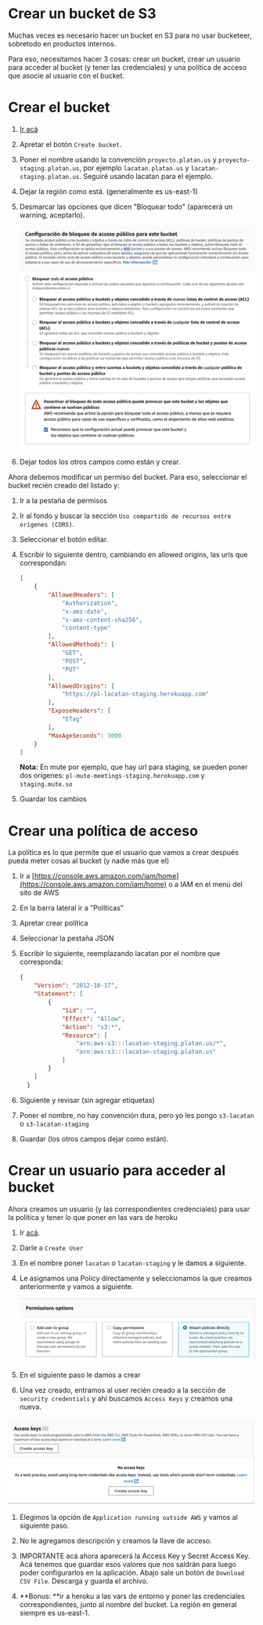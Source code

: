 # Crear un bucket de S3

Muchas veces es necesario hacer un bucket en S3 para no usar bucketeer, sobretodo en productos internos.

Para eso, necesitamos hacer 3 cosas: crear un bucket, crear un usuario para acceder al bucket (y tener las credenciales) y una política de acceso que asocie al usuario con el bucket.

# Crear el bucket

1. [Ir acá](https://s3.console.aws.amazon.com/s3/home?region=us-east-1)

1. Apretar el botón `Create bucket`.

1. Poner el nombre usando la convención `proyecto.platan.us` y `proyecto-staging.platan.us`, por ejemplo `lacatan.platan.us`  y `lacatan-staging.platan.us`. Seguiré usando lacatan para el ejemplo.

1. Dejar la región como está. (generalmente es us-east-1)

1. Desmarcar las opciones que dicen "Bloquear todo" (aparecerá un warning, aceptarlo).

    <img src='assets/crear-un-bucket-de-s3-1.png'/>

1. Dejar todos los otros campos como están y crear.



Ahora debemos modificar un permiso del bucket. Para eso, seleccionar el bucket recién creado del listado y:

1. Ir a la pestaña de permisos

1. Ir al fondo y buscar la sección `Uso compartido de recursos entre orígenes (CORS)`.

1. Seleccionar el botón editar.

1. Escribir lo siguiente dentro, cambiando en allowed origins, las urls que correspondan:

    ```json
    [
    	{
    		"AllowedHeaders": [
    			"Authorization",
    			"x-amz-date",
    			"x-amz-content-sha256",
    			"content-type"
    		],
    		"AllowedMethods": [
    			"GET",
    			"POST",
    			"PUT"
    		],
    		"AllowedOrigins": [
    			"https://pl-lacatan-staging.herokuapp.com"
    		],
    		"ExposeHeaders": [
    			"ETag"
    		],
    		"MaxAgeSeconds": 3000
    	}
    ]
    ```

    **Nota:** En mute por ejemplo, que hay url para staging, se pueden poner dos orígenes: `pl-mute-meetings-staging.herokuapp.com` y `staging.mute.so`

1. Guardar los cambios

# Crear una política de acceso

La política es lo que permite que el usuario que vamos a crear después pueda meter cosas al bucket (y nadie más que el)

1. Ir a [https://console.aws.amazon.com/iam/home](https://console.aws.amazon.com/iam/home) o a IAM en el menú del sito de AWS

1. En la barra lateral ir a "Políticas"

1. Apretar crear política

1. Seleccionar la pestaña JSON

1. Escribir lo siguiente, reemplazando lacatan por el nombre que corresponda:

    ```json
    {
        "Version": "2012-10-17",
        "Statement": [
            {
                "Sid": "",
                "Effect": "Allow",
                "Action": "s3:*",
                "Resource": [
                    "arn:aws:s3:::lacatan-staging.platan.us/*",
                    "arn:aws:s3:::lacatan-staging.platan.us"
                ]
            }
        ]
      }
    ```

1. Siguiente y revisar (sin agregar etiquetas)

1. Poner el nombre, no hay convención dura, pero yo les pongo `s3-lacatan` o `s3-lacatan-staging`

1. Guardar (los otros campos dejar como están).

# Crear un usuario para acceder al bucket

Ahora creamos un usuario (y las correspondientes credenciales) para usar la política y tener lo que poner en las vars de heroku

1. Ir [acá](https://us-east-1.console.aws.amazon.com/iamv2/home?region=us-east-1#/users).

1. Darle a `Create User`

1. En el nombre poner `lacatan` o `lacatan-staging` y le damos a siguiente.

1. Le asignamos una Policy directamente y seleccionamos la que creamos anteriormente y vamos a siguiente.

    <img src='assets/crear-un-bucket-de-s3-2.png'/>

1. En el siguiente paso le damos a crear

1. Una vez creado, entramos al user recién creado a la sección de `security credentials` y ahí buscamos `Access Keys` y creamos una nueva.

<img src='assets/crear-un-bucket-de-s3-3.png'/>

1. Elegimos la opción de `Application running outside AWS` y vamos al siguiente paso.

1. No le agregamos descripción y creamos la llave de acceso.

1. IMPORTANTE acá ahora aparecerá la Access Key y Secret Access Key. Acá tenemos que guardar esos valores que nos saldrán para luego poder configurarlos en la aplicación. Abajo sale un botón de `Download CSV File`. Descarga y guarda el archivo.

1. **Bonus: **ir a heroku a las vars de entorno y poner las credenciales correspondientes, junto al nombre del bucket. La región en general siempre es us-east-1.


